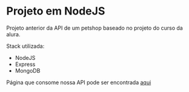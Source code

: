 # Projeto em NodeJS 

Projeto anterior da API de um petshop baseado no projeto do curso da alura.

Stack utilizada:
- NodeJS
- Express
- MongoDB

Página que consome nossa API pode ser encontrada [aqui](https://github.com/TiMacedoC/frontend-petshop-mongodb)
